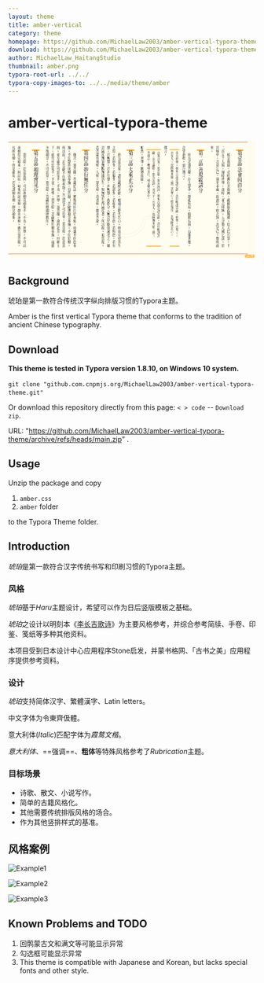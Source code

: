 ```yaml
---
layout: theme
title: amber-vertical
category: theme
homepage: https://github.com/MichaelLaw2003/amber-vertical-typora-theme/tree/main
download: https://github.com/MichaelLaw2003/amber-vertical-typora-theme/archive/refs/heads/main.zip
author: MichaelLaw_HaitangStudio
thumbnail: amber.png
typora-root-url: ../../
typora-copy-images-to: ../../media/theme/amber
---
```


# amber-vertical-typora-theme

![heading](../../media/theme/amber/heading.png)

## Background

琥珀是第一款符合传统汉字纵向排版习惯的Typora主题。 

Amber is the first vertical Typora theme that conforms to the tradition of ancient Chinese typography.

## Download 
**This theme is tested in Typora version 1.8.10, on Windows 10 system.**

``` git clone "github.com.cnpmjs.org/MichaelLaw2003/amber-vertical-typora-theme.git" ```

Or download this repository directly from this page: `< > code` -- `Download zip`.

URL: "https://github.com/MichaelLaw2003/amber-vertical-typora-theme/archive/refs/heads/main.zip" .

## Usage
Unzip the package and copy 
1. `amber.css`
2. `amber` folder

to the Typora Theme folder.


## Introduction

*琥珀*是第一款符合汉字传统书写和印刷习惯的Typora主题。

### 风格

*琥珀*基于*Haru*主题设计，希望可以作为日后竖版模板之基础。

*琥珀*之设计以明刻本《[李长吉歌诗](https://old.shuge.org/ebook/li-changji-ge-shi/)》为主要风格参考，并综合参考简牍、手卷、印鉴、笺纸等多种其他资料。

本项目受到日本设计中心应用程序Stone启发，并蒙书格网、「古书之美」应用程序提供参考资料。

### 设计

*琥珀*支持简体汉字、繁體漢字、Latin letters。

中文字体为令東齊伋體。

意大利体(*Italic*)匹配字体为*霞鹜文楷*。

*意大利体*、==强调==、**粗体**等特殊风格参考了*Rubrication*主题。

### 目标场景

- 诗歌、散文、小说写作。
- 简单的古籍风格化。
- 其他需要传统排版风格的场合。
- 作为其他竖排样式的基准。

## 风格案例

![Example1](../../media/theme/amber/Example1.png)

![Example2](../../media/theme/amber/Example2.png)

![Example3](../../media/theme/amber/Example3.png)

## Known Problems and TODO
1. 回鹘蒙古文和满文等可能显示异常
2. 勾选框可能显示异常
3. This theme is compatible with Japanese and Korean, but lacks special fonts and other style.
